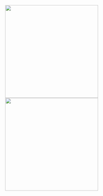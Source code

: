 <img src="https://i.imgur.com/9ZeK5dO.png" width="300">
<img src="https://i.imgur.com/VDswD6M.png" width="300">
